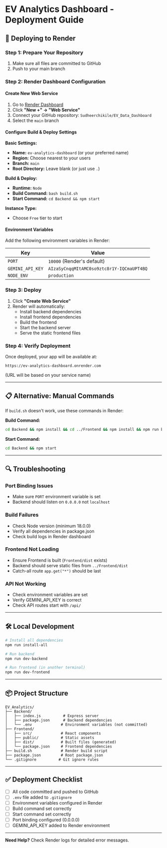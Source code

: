 # EV Analytics Dashboard - Deployment Guide

## 🚀 Deploying to Render

### Step 1: Prepare Your Repository
1. Make sure all files are committed to GitHub
2. Push to your main branch

### Step 2: Render Dashboard Configuration

#### Create New Web Service
1. Go to [Render Dashboard](https://dashboard.render.com/)
2. Click **"New +" → "Web Service"**
3. Connect your GitHub repository: `Sudheerchikile/EV_Data_Dashboard`
4. Select the `main` branch

#### Configure Build & Deploy Settings

**Basic Settings:**
- **Name:** `ev-analytics-dashboard` (or your preferred name)
- **Region:** Choose nearest to your users
- **Branch:** `main`
- **Root Directory:** Leave blank (or just use `.`)

**Build & Deploy:**
- **Runtime:** `Node`
- **Build Command:** `bash build.sh`
- **Start Command:** `cd Backend && npm start`

**Instance Type:**
- Choose `Free` tier to start

#### Environment Variables
Add the following environment variables in Render:

| Key | Value |
|-----|-------|
| `PORT` | `10000` (Render's default) |
| `GEMINI_API_KEY` | `AIzaSyCnqqMItAMC0so9ztc8r1Y-IQCmaUPT4BQ` |
| `NODE_ENV` | `production` |

### Step 3: Deploy
1. Click **"Create Web Service"**
2. Render will automatically:
   - Install backend dependencies
   - Install frontend dependencies
   - Build the frontend
   - Start the backend server
   - Serve the static frontend files

### Step 4: Verify Deployment
Once deployed, your app will be available at:
```
https://ev-analytics-dashboard.onrender.com
```
(URL will be based on your service name)

---

## 📋 Alternative: Manual Commands

If `build.sh` doesn't work, use these commands in Render:

**Build Command:**
```bash
cd Backend && npm install && cd ../Frontend && npm install && npm run build
```

**Start Command:**
```bash
cd Backend && npm start
```

---

## 🔍 Troubleshooting

### Port Binding Issues
- Make sure `PORT` environment variable is set
- Backend should listen on `0.0.0.0` not `localhost`

### Build Failures
- Check Node version (minimum 18.0.0)
- Verify all dependencies in package.json
- Check build logs in Render dashboard

### Frontend Not Loading
- Ensure Frontend is built (`Frontend/dist` exists)
- Backend should serve static files from `../Frontend/dist`
- Catch-all route `app.get("*")` should be last

### API Not Working
- Check environment variables are set
- Verify GEMINI_API_KEY is correct
- Check API routes start with `/api/`

---

## 🛠️ Local Development

```bash
# Install all dependencies
npm run install-all

# Run backend
npm run dev-backend

# Run frontend (in another terminal)
npm run dev-frontend
```

---

## 📦 Project Structure

```
EV_Analytics/
├── Backend/
│   ├── index.js          # Express server
│   ├── package.json      # Backend dependencies
│   └── .env             # Environment variables (not committed)
├── Frontend/
│   ├── src/             # React components
│   ├── public/          # Static assets
│   ├── dist/            # Built files (generated)
│   └── package.json     # Frontend dependencies
├── build.sh             # Render build script
├── package.json         # Root package.json
└── .gitignore          # Git ignore rules
```

---

## ✅ Deployment Checklist

- [ ] All code committed and pushed to GitHub
- [ ] `.env` file added to `.gitignore`
- [ ] Environment variables configured in Render
- [ ] Build command set correctly
- [ ] Start command set correctly
- [ ] Port binding configured (0.0.0.0)
- [ ] GEMINI_API_KEY added to Render environment

---

**Need Help?** Check Render logs for detailed error messages.
